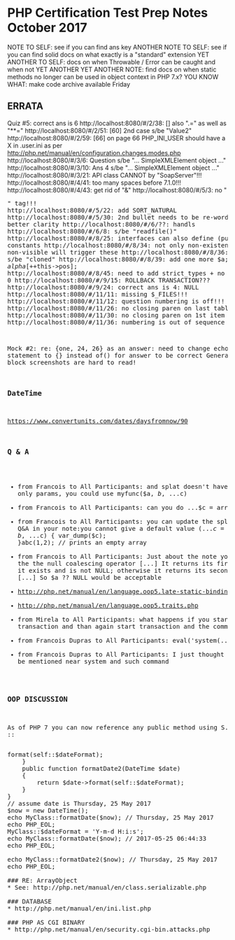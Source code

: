 # PHP Certification Test Prep Notes October 2017

NOTE TO SELF: see if you can find ans key
ANOTHER NOTE TO SELF: see if you can find solid docs on what exactly is a "standard" extension
YET ANOTHER TO SELF: docs on when Throwable / Error can be caught and when not
YET ANOTHER YET ANOTHER NOTE: find docs on when static methods no longer can be used in object context in PHP 7.x?
YOU KNOW WHAT: make code archive available Friday

## ERRATA
Quiz #5: correct ans is 6
http://localhost:8080/#/2/38: [] also ".=" as well as "**="
http://localhost:8080/#/2/51: [60] 2nd case s/be "Value2"
http://localhost:8080/#/2/59: [66] on page 66 PHP_INI_USER should have a X in .user.ini as per http://php.net/manual/en/configuration.changes.modes.php
http://localhost:8080/#/3/6: Question s/be "... SimpleXMLElement object ..."
http://localhost:8080/#/3/10: Ans 4 s/be "... SimpleXMLElement object ..."
http://localhost:8080/#/3/21: API class CANNOT by "SoapServer"!!!
http://localhost:8080/#/4/41: too many spaces before 7.1.0!!!
http://localhost:8080/#/4/43: get rid of "&"
http://localhost:8080/#/5/3: no "<pre>" tag!!!
http://localhost:8080/#/5/22: add SORT_NATURAL
http://localhost:8080/#/5/30: 2nd bullet needs to be re-worded for better clarity
http://localhost:8080/#/6/??: handls
http://localhost:8080/#/6/8: s/be "readfile()"
http://localhost:8080/#/8/25: interfaces can also define (public) constants
http://localhost:8080/#/8/34: not only non-existent but also non-visible will trigger these
http://localhost:8080/#/8/36: "clones" s/be "cloned"
http://localhost:8080/#/8/39: add one more $a; return $alpha[++$this->pos];
http://localhost:8080/#/8/45: need to add strict_types + no need for ?? 0
http://localhost:8080/#/9/15: ROLLBACK TRANSACTION???
http://localhost:8080/#/9/24: correct ans is 4: NULL
http://localhost:8080/#/11/11: missing $_FILES!!!
http://localhost:8080/#/11/12: question numbering is off!!!
http://localhost:8080/#/11/26: no closing paren on last table item
http://localhost:8080/#/11/30: no closing paren on 1st item
http://localhost:8080/#/11/36: numbering is out of sequence

Mock #2: re: {one, 24, 26} as an answer: need to change echo statement to {} instead of() for answer to be correct
General Note: code block screenshots are hard to read!

### DateTime
https://www.convertunits.com/dates/daysfromnow/90

### Q & A

* from Francois to All Participants: and splat doesn't have to be the only params, you could use myfunc($a, $b, ...$c)
* from Francois to All Participants: can you do ...$c = array()?
* from Francois to All Participants: you can update the splat operator Q&A in your note:you cannot give a default value (...$c = array()), the value is set by default to empty array by PHP. This would work:function abc($a, $b, ...$c) { var_dump($c); }abc(1,2); // prints an empty array
* from Francois to All Participants: Just about the note you took for the the null coalescing operator [...] It returns its first operand if it exists and is not NULL; otherwise it returns its second operand. [...] So $a ?? NULL would be acceptable
* http://php.net/manual/en/language.oop5.late-static-bindings.php
* http://php.net/manual/en/language.oop5.traits.php
* from Mirela to All Participants: what happens if you start transaction and than again start transaction and the commit ?
* from Francois Dupras to All Participants: eval('system(...)')
* from Francois Dupras to All Participants: I just thought it should be mentioned near system and such command

### OOP DISCUSSION

As of PHP 7 you can now reference any public method using S.R.O ::
<?php
class MyClass
{
    public static $dateFormat = 'l, d M Y';
    public static function formatDate(DateTime $date)
    {
        return $date->format(self::$dateFormat);
    }
    public function formatDate2(DateTime $date)
    {
        return $date->format(self::$dateFormat);
    }
}
// assume date is Thursday, 25 May 2017
$now = new DateTime();
echo MyClass::formatDate($now); // Thursday, 25 May 2017
echo PHP_EOL;
MyClass::$dateFormat = 'Y-m-d H:i:s';
echo MyClass::formatDate($now); // 2017-05-25 06:44:33
echo PHP_EOL;

echo MyClass::formatDate2($now); // Thursday, 25 May 2017
echo PHP_EOL;

### RE: ArrayObject
* See: http://php.net/manual/en/class.serializable.php

### DATABASE
* http://php.net/manual/en/ini.list.php

### PHP AS CGI BINARY
* http://php.net/manual/en/security.cgi-bin.attacks.php
